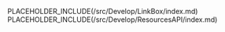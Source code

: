 PLACEHOLDER_INCLUDE(/src/Develop/LinkBox/index.md)
PLACEHOLDER_INCLUDE(/src/Develop/ResourcesAPI/index.md)
